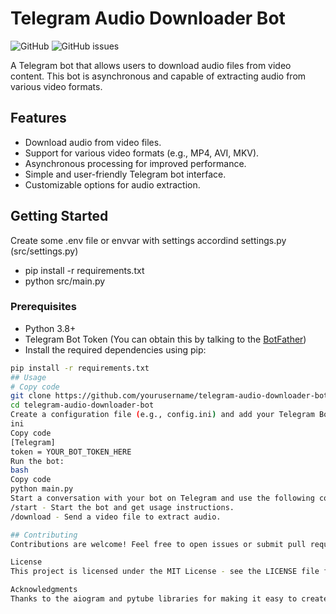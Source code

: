 # Telegram Audio Downloader Bot

![GitHub](https://github.com/4ngry-GitHub/youtubedownloader_bot.git)
![GitHub issues](https://github.com/4ngry-GitHub/youtubedownloader_bot/issues)

A Telegram bot that allows users to download audio files from video content. This bot is asynchronous and capable of extracting audio from various video formats.

## Features

- Download audio from video files.
- Support for various video formats (e.g., MP4, AVI, MKV).
- Asynchronous processing for improved performance.
- Simple and user-friendly Telegram bot interface.
- Customizable options for audio extraction.

## Getting Started
Create some .env file or envvar with settings accordind settings.py (src/settings.py)
- pip install -r requirements.txt
- python src/main.py

### Prerequisites

- Python 3.8+
- Telegram Bot Token (You can obtain this by talking to the [BotFather](https://core.telegram.org/bots#botfather))
- Install the required dependencies using pip:

```bash
pip install -r requirements.txt
## Usage
# Copy code
git clone https://github.com/yourusername/telegram-audio-downloader-bot.git
cd telegram-audio-downloader-bot
Create a configuration file (e.g., config.ini) and add your Telegram Bot Token:
ini
Copy code
[Telegram]
token = YOUR_BOT_TOKEN_HERE
Run the bot:
bash
Copy code
python main.py
Start a conversation with your bot on Telegram and use the following commands:
/start - Start the bot and get usage instructions.
/download - Send a video file to extract audio.

## Contributing
Contributions are welcome! Feel free to open issues or submit pull requests to help improve this project. Please read our contributing guidelines for more details.

License
This project is licensed under the MIT License - see the LICENSE file for details.

Acknowledgments
Thanks to the aiogram and pytube libraries for making it easy to create.
